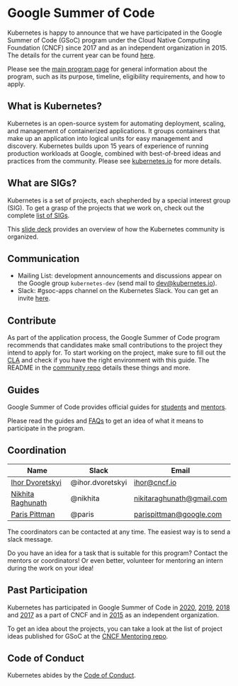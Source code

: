 # Google Summer of Code

Kubernetes is happy to announce that we have participated in the Google Summer of Code (GSoC) program
under the Cloud Native Computing Foundation (CNCF) since 2017 and as an independent organization
in 2015. The details for the current year can be found [here](https://github.com/cncf/mentoring/tree/master/summerofcode).

Please see the [main program page](https://summerofcode.withgoogle.com/) for general information about the program,
such as its purpose, timeline, eligibility requirements, and how to apply.

## What is Kubernetes?

Kubernetes is an open-source system for automating deployment, scaling, and management of containerized applications.
It groups containers that make up an application into logical units for easy management and discovery.
Kubernetes builds upon 15 years of experience of running production workloads at Google, combined with best-of-breed ideas and practices from the community.
Please see [kubernetes.io](https://kubernetes.io/) for more details.

## What are SIGs?

Kubernetes is a set of projects, each shepherded by a special interest group (SIG).
To get a grasp of the projects that we work on, check out the complete [list of SIGs](/sig-list.md).

This [slide deck](https://docs.google.com/presentation/d/1JqcALpsg07eH665ZXQrIvOcin6SzzsIUjMRRVivrZMg) provides an overview of how the Kubernetes community is organized.

## Communication

- Mailing List: development announcements and discussions appear on the Google group `kubernetes-dev` (send mail to dev@kubernetes.io).
- Slack: #gsoc-apps channel on the Kubernetes Slack. You can get an invite [here](http://slack.k8s.io/).

## Contribute

As part of the application process, the Google Summer of Code program recommends that candidates make small contributions to the project they intend to apply for.
To start working on the project, make sure to fill out the [CLA](/CLA.md) and check if you have the right environment with this guide.
The README in the [community repo](https://github.com/kubernetes/community) details these things and more.

## Guides

Google Summer of Code provides official guides for [students](https://google.github.io/gsocguides/student/) and [mentors](https://google.github.io/gsocguides/mentor/).

Please read the guides and [FAQs](https://developers.google.com/open-source/gsoc/faq) to get an idea of what it means to participate in the program.

## Coordination

| **Name**                                          | **Slack**        | **Email**                 |
| ------------------------------------------------- | ---------------- | ------------------------- |
| [Ihor Dvoretskyi](https://github.com/idvoretskyi) | @ihor.dvoretskyi | ihor@cncf.io              |
| [Nikhita Raghunath](https://github.com/nikhita)   | @nikhita         | nikitaraghunath@gmail.com |
| [Paris Pittman](https://github.com/parispittman)  | @paris           | parispittman@google.com   |

The coordinators can be contacted at any time. The easiest way is to send a slack message.

Do you have an idea for a task that is suitable for this program? Contact the mentors or coordinators!
Or even better, volunteer for mentoring an intern during the work on your idea!

## Past Participation

Kubernetes has participated in Google Summer of Code in [2020](https://summerofcode.withgoogle.com/archive/2020/organizations/5861737481371648/), [2019](https://summerofcode.withgoogle.com/archive/2019/organizations/6034778267058176/), [2018](https://summerofcode.withgoogle.com/organizations/6453865516367872/) and [2017](https://summerofcode.withgoogle.com/archive/2017/organizations/6018829461225472/) as a part of CNCF and in [2015](https://www.google-melange.com/archive/gsoc/2015/orgs/kubernetes) as an independent organization.

To get an idea about the projects, you can take a look at the list of project ideas published for GSoC at the [CNCF Mentoring repo](https://github.com/cncf/mentoring/tree/main/programs/summerofcode).

## Code of Conduct

Kubernetes abides by the [Code of Conduct](/code-of-conduct.md).

